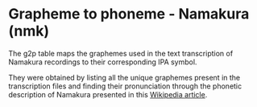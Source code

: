 # Grapheme to phoneme - Namakura (nmk)

The g2p table maps the graphemes used in the text transcription of Namakura recordings to their corresponding IPA symbol.

They were obtained by listing all the unique graphemes present in the transcription files and finding their pronunciation through the phonetic description of Namakura presented in this [Wikipedia article](https://en.wikipedia.org/wiki/Namakura_language).
